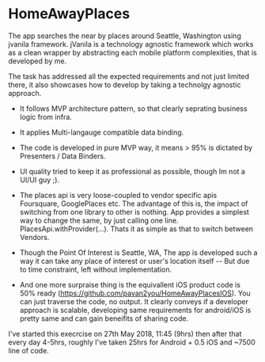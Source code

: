 # HomeAwayPlaces
The app searches the near by places around Seattle, Washington using jvanila framework. jVanila is a technology agnostic framework
which works as a clean wrapper by abstracting each mobile platform complexities, that is developed by me.

The task has addressed all the expected requirements and not just limited there, it also showcases how to develop by taking a technolgy
agnostic approach. 

  - It follows MVP architecture pattern, so that clearly seprating business logic from infra.
  - It applies Multi-langauge compatible data binding.
  - The code is developed in pure MVP way, it means > 95% is dictated by Presenters / Data Binders.
  - UI quality tried to keep it as professional as possible, though Im not a UI/UI guy ;).
  
  - The places api is very loose-coupled to vendor specific apis Foursquare, GooglePlaces etc. The advantage of this is, the impact of
  switching from one library to other is nothing. App provides a simplest way to change the same, by just calling one line.
  PlacesApi.withProvider(...). Thats it as simple as that to switch between Vendors.
  
  - Though the Point Of Interest is Seattle, WA, The app is developed such a way it can take any place of interest or user's location 
  itself -- But due to time constraint, left without implementation.
  
  - And one more surpraise thing is the equivallent iOS product code is 50% ready (https://github.com/pavan2you/HomeAwayPlacesIOS). 
  You can just traverse the code, no output. It clearly conveys if a developer approach is scalable, developing same requirements
  for android/iOS is pretty same and can gain beneifits of sharing code. 
  
  I've started this execrcise on 27th May 2018, 11:45 (9hrs) then after that every day 4-5hrs, roughly I've taken 25hrs for 
  Android + 0.5 iOS and ~7500 line of code. 
